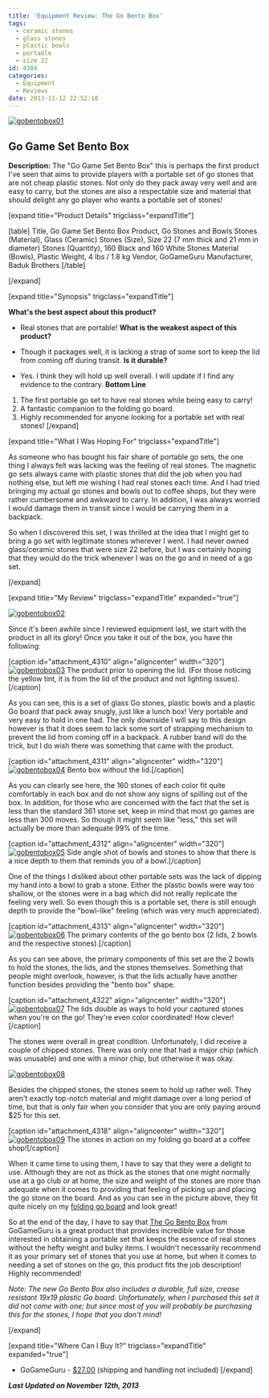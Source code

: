 ```yaml
---
title: 'Equipment Review: The Go Bento Box'
tags:
  - ceramic stones
  - glass stones
  - plastic bowls
  - portable
  - size 22
id: 4304
categories:
  - Equipment
  - Reviews
date: 2013-11-12 22:52:10
---
```


[![gobentobox01](http://www.bengozen.com/wp-content/uploads/2013/11/gobentobox01.jpg)](http://www.bengozen.com/wp-content/uploads/2013/11/gobentobox01.jpg)

## Go Game Set Bento Box

**Description:** The "Go Game Set Bento Box" this is perhaps the first product I've seen that aims to provide players with a portable set of go stones that are not cheap plastic stones. Not only do they pack away very well and are easy to carry, but the stones are also a respectable size and material that should delight any go player who wants a portable set of stones!

<!--more-->

[expand title="Product Details" trigclass="expandTitle"]

[table]
Title, Go Game Set Bento Box
Product, Go Stones and Bowls
Stones (Material), Glass (Ceramic)
Stones (Size), Size 22 (7 mm thick and 21 mm in diameter)
Stones (Quantity), 160 Black and 160 White Stones
Material (Bowls), Plastic
Weight, 4 lbs / 1.8 kg
Vendor, GoGameGuru
Manufacturer, Baduk Brothers
[/table]

[/expand]

[expand title="Synopsis" trigclass="expandTitle"]

**What's the best aspect about this product?**

*   Real stones that are portable!
**What is the weakest aspect of this product?**

*   Though it packages well, it is lacking a strap of some sort to keep the lid from coming off during transit.
**Is it durable?**

*   Yes. I think they will hold up well overall. I will update if I find any evidence to the contrary.
**Bottom Line**

1.  The first portable go set to have real stones while being easy to carry!
2.  A fantastic companion to the folding go board.
3.  Highly recommended for anyone looking for a portable set with real stones!
[/expand]

[expand title="What I Was Hoping For" trigclass="expandTitle"]

As someone who has bought his fair share of portable go sets, the one thing I always felt was lacking was the feeling of real stones. The magnetic go sets always came with plastic stones that did the job when you had nothing else, but left me wishing I had real stones each time. And I had tried bringing my actual go stones and bowls out to coffee shops, but they were rather cumbersome and awkward to carry. In addition, I was always worried I would damage them in transit since I would be carrying them in a backpack.

So when I discovered this set, I was thrilled at the idea that I might get to bring a go set with legitimate stones wherever I went. I had never owned glass/ceramic stones that were size 22 before, but I was certainly hoping that they would do the trick whenever I was on the go and in need of a go set.

[/expand]

[expand title="My Review" trigclass="expandTitle" expanded="true"]

[![gobentobox02](http://www.bengozen.com/wp-content/uploads/2013/11/gobentobox02.jpg)](http://www.bengozen.com/wp-content/uploads/2013/11/gobentobox02.jpg)

Since it's been awhile since I reviewed equipment last, we start with the product in all its glory! Once you take it out of the box, you have the following:

[caption id="attachment_4310" align="aligncenter" width="320"][![gobentobox03](http://www.bengozen.com/wp-content/uploads/2013/11/gobentobox03.jpg)](http://www.bengozen.com/wp-content/uploads/2013/11/gobentobox03.jpg) The product prior to opening the lid. (For those noticing the yellow tint, it is from the lid of the product and not lighting issues).[/caption]

As you can see, this is a set of glass Go stones, plastic bowls and a plastic Go board that pack away snugly, just like a lunch box! Very portable and very easy to hold in one had. The only downside I will say to this design however is that it does seem to lack some sort of strapping mechanism to prevent the lid from coming off in a backpack. A rubber band will do the trick, but I do wish there was something that came with the product.

[caption id="attachment_4311" align="aligncenter" width="320"][![gobentobox04](http://www.bengozen.com/wp-content/uploads/2013/11/gobentobox04.jpg)](http://www.bengozen.com/wp-content/uploads/2013/11/gobentobox04.jpg) Bento box without the lid.[/caption]

As you can clearly see here, the 160 stones of each color fit quite comfortably in each box and do not show any signs of spilling out of the box. In addition, for those who are concerned with the fact that the set is less than the standard 361 stone set, keep in mind that most go games are less than 300 moves. So though it might seem like "less," this set will actually be more than adequate 99% of the time.

[caption id="attachment_4312" align="aligncenter" width="320"][![gobentobox05](http://www.bengozen.com/wp-content/uploads/2013/11/gobentobox05.jpg)](http://www.bengozen.com/wp-content/uploads/2013/11/gobentobox05.jpg) Side angle shot of bowls and stones to show that there is a nice depth to them that reminds you of a bowl.[/caption]

One of the things I disliked about other portable sets was the lack of dipping my hand into a bowl to grab a stone. Either the plastic bowls were way too shallow, or the stones were in a bag which did not really replicate the feeling very well. So even though this is a portable set, there is still enough depth to provide the "bowl-like" feeling (which was very much appreciated).

[caption id="attachment_4313" align="aligncenter" width="320"][![gobentobox06](http://www.bengozen.com/wp-content/uploads/2013/11/gobentobox06.jpg)](http://www.bengozen.com/wp-content/uploads/2013/11/gobentobox06.jpg) The primary contents of the go bento box (2 lids, 2 bowls and the respective stones).[/caption]

As you can see above, the primary components of this set are the 2 bowls to hold the stones, the lids, and the stones themselves. Something that people might overlook, however, is that the lids actually have another function besides providing the "bento box" shape.

[caption id="attachment_4322" align="aligncenter" width="320"][![gobentobox07](http://www.bengozen.com/wp-content/uploads/2013/11/gobentobox07.jpg)](http://www.bengozen.com/wp-content/uploads/2013/11/gobentobox07.jpg) The lids double as ways to hold your captured stones when you're on the go! They're even color coordinated! How clever![/caption]

The stones were overall in great condition. Unfortunately, I did receive a couple of chipped stones. There was only one that had a major chip (which was unusable) and one with a minor chip, but otherwise it was okay.

[![gobentobox08](http://www.bengozen.com/wp-content/uploads/2013/11/gobentobox08.jpg)](http://www.bengozen.com/wp-content/uploads/2013/11/gobentobox08.jpg)

Besides the chipped stones, the stones seem to hold up rather well. They aren't exactly top-notch material and might damage over a long period of time, but that is only fair when you consider that you are only paying around $25 for this set.

[caption id="attachment_4318" align="aligncenter" width="320"][![gobentobox09](http://www.bengozen.com/wp-content/uploads/2013/11/gobentobox09.jpg)](http://www.bengozen.com/wp-content/uploads/2013/11/gobentobox09.jpg) The stones in action on my folding go board at a coffee shop![/caption]

When it came time to using them, I have to say that they were a delight to use. Although they are not as thick as the stones that one might normally use at a go club or at home, the size and weight of the stones are more than adequate when it comes to providing that feeling of picking up and placing the go stone on the board. And as you can see in the picture above, they fit quite nicely on my [folding go board](http://www.bengozen.com/equipment-review-folding-go-board/ "Equipment Review: Folding Go Board") and look great!

So at the end of the day, I have to say that [The Go Bento Box](http://shop.gogameguru.com/go-bento-box/?acc=e4da3b7fbbce2345d7772b0674a318d5) from GoGameGuru is a great product that provides incredible value for those interested in obtaining a portable set that keeps the essence of real stones without the hefty weight and bulky items. I wouldn't necessarily recommend it as your primary set of stones that you use at home, but when it comes to needing a set of stones on the go, this product fits the job description! Highly recommended!

_Note: The new Go Bento Box also includes a durable, full size, crease resistant 19x19 plastic Go board. Unfortunately, when I purchased this set it did not come with one; but since most of you will probably be purchasing this for the stones, I hope that you don't mind!_

[/expand]

[expand title="Where Can I Buy It?" trigclass="expandTitle" expanded="true"]

*   GoGameGuru - [$27.00](http://shop.gogameguru.com/go-bento-box/?acc=e4da3b7fbbce2345d7772b0674a318d5) (shipping and handling not included)
[/expand]

_**Last Updated on November 12th, 2013**_